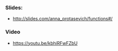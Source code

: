 ### Slides:
- http://slides.com/anna_protasevich/functions#/

### Video
- https://youtu.be/kbhiRFwFZbU
